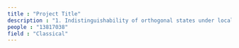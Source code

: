 ```yaml
---
title : "Project Title"
description : "1. Indistinguishability of orthogonal states under local operation and classical communication (Quantum Information, 2017, HRI)"
people : "13817038"
field : "Classical"
---
```

